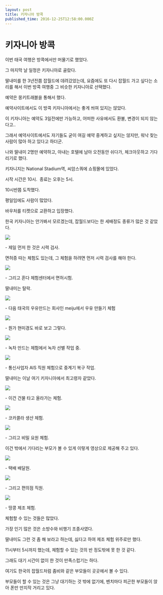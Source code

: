 ```yaml
---
layout: post
title: 키자니아 방콕
published_time: 2016-12-25T12:58:00.000Z
---
```


# 키자니아 방콕


이번 태국 여행은 방콕에서만 머물기로 했었다.

그 마지막 날 일정은 키자니아로 골랐다.

딸내미를 한 3년전쯤 잡월드에 데려갔었는데, 요즘에도 또 다시 잡월드 가고 싶다는 소리를 해서 이번 방콕 여행중 그 비슷한 키자니아로 선택했다.

예약은 몽키트래블을 통해서 했다.

예약사이트에서도 이 방콕 키자니아에서는 좋게 씌여 있지는 않았다.

이 키자니아는 예약도 3일전에만 가능하고, 어떠한 사유에서도 환불, 변경이 되지 않는다고..

그래서 예약사이트에서도 자기들도 굳이 여길 예약 중계하고 싶지는 않지만, 워낙 찾는 사람이 많아 하고 있다고 하더군.

나와 딸내미 2명만 예약하고, 아내는 호텔에 남아 오전동안 쉬다가, 체크아웃하고 기다리기로 했다.

키자니지는 National Stadium역, 씨암스쿼에 쇼핑몰에 있었다.

시작 시간은 10시.  종료는 오후는 5시.

10시반쯤 도착했다.

평일임에도 사람이 많았다.

바우처를 티켓으로 교환하고 입장했다.

한국 키자니아는 안가봐서 모르겠는데, 잡월드보다는 한 세배정도 종류가 많은 것 같았다.

![](../pds/201612/24/80/a0109780_585df8688a657.jpg)

\- 제일 먼저 한 것은 시력 검사.

면허증 따는 체험도 있는데, 그 체험을 하려면 먼저 시력 검사를 해야 한다.

![](../pds/201612/24/80/a0109780_585df86a942da.jpg)

\- 그리고 혼다 체험센터에서 면허시험.

딸내미는 탈락.

![](../pds/201612/24/80/a0109780_585df869bd788.jpg)

\- 다음 태국의 우유만드는 회사인 meiju에서 우유 만들기 체험

![](../pds/201612/24/80/a0109780_585df86a46d20.jpg)

\- 뭔가 현미경도 바로 보고 그렇다.

![](../pds/201612/24/80/a0109780_585df86b4c345.jpg)

\- 녹차 만드는 체험에서 녹차 선별 작업 중.

![](../pds/201612/24/80/a0109780_585df86b9e712.jpg)

\- 통신사업자 AIS 직원 체험으로 중계기 복구 작업.

딸내미는 이날 여기 키자니아에서 최고령자 같았다.

![](../pds/201612/24/80/a0109780_585df86c67cd6.jpg)

\- 이건 건물 타고 올라가는 체험.

![](../pds/201612/24/80/a0109780_585df87281749.jpg)

\- 코카콜라 생산 체험.

![](../pds/201612/24/80/a0109780_585df87305ae5.jpg)

\- 그리고 비밀 요원 체험.

이건 밖에서 기다리는 부모가 볼 수 있게 이렇게 영상으로 제공해 주고 있다.

![](../pds/201612/24/80/a0109780_585df873803e7.jpg)

\- 택배 배달원.

![](../pds/201612/24/80/a0109780_585df87437bd6.jpg)

\- 그리고 편의점 직원.

![](../pds/201612/24/80/a0109780_585df8751fdbf.jpg)

\- 땅콩 제조 체험.

체험할 수 있는 것들은 많았다.

가장 인기 많은 것은 소방수와 비행기 조종사였다.

딸내미도 그런 것 좀 해 보라고 하는데, 싫다고 하여 제조 체험 위주로만 했다.

11시부터 5시까지 했는데, 체험할 수 있는 것의 반 정도밖에 못 한 것 같다.

그래도 대기 시간이 없이 한 것이 만족스럽기는 하다.

여기도 한국의 잡월드처럼 좀비와 같은 부모들이 곳곳에서 볼 수 있다.

부모들이 할 수 있는 것은 그냥 대기하는 것 밖에 없기에, 벤치마다 피곤한 부모들이 앉아 폰만 만지작 거리고 있다.

